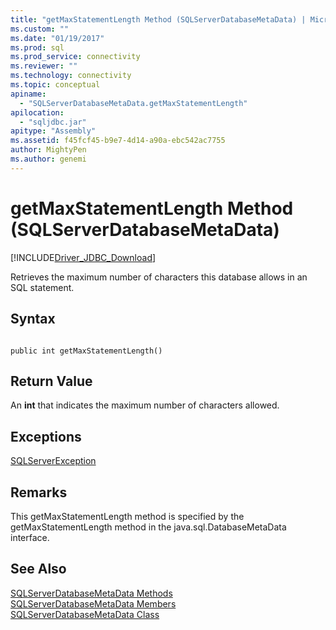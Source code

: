 ```yaml
---
title: "getMaxStatementLength Method (SQLServerDatabaseMetaData) | Microsoft Docs"
ms.custom: ""
ms.date: "01/19/2017"
ms.prod: sql
ms.prod_service: connectivity
ms.reviewer: ""
ms.technology: connectivity
ms.topic: conceptual
apiname: 
  - "SQLServerDatabaseMetaData.getMaxStatementLength"
apilocation: 
  - "sqljdbc.jar"
apitype: "Assembly"
ms.assetid: f45fcf45-b9e7-4d14-a90a-ebc542ac7755
author: MightyPen
ms.author: genemi
---
```

# getMaxStatementLength Method (SQLServerDatabaseMetaData)
[!INCLUDE[Driver_JDBC_Download](../../../includes/driver_jdbc_download.md)]

  Retrieves the maximum number of characters this database allows in an SQL statement.  
  
## Syntax  
  
```  
  
public int getMaxStatementLength()  
```  
  
## Return Value  
 An **int** that indicates the maximum number of characters allowed.  
  
## Exceptions  
 [SQLServerException](../../../connect/jdbc/reference/sqlserverexception-class.md)  
  
## Remarks  
 This getMaxStatementLength method is specified by the getMaxStatementLength method in the java.sql.DatabaseMetaData interface.  
  
## See Also  
 [SQLServerDatabaseMetaData Methods](../../../connect/jdbc/reference/sqlserverdatabasemetadata-methods.md)   
 [SQLServerDatabaseMetaData Members](../../../connect/jdbc/reference/sqlserverdatabasemetadata-members.md)   
 [SQLServerDatabaseMetaData Class](../../../connect/jdbc/reference/sqlserverdatabasemetadata-class.md)  
  
  
